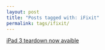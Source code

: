 ```yaml
---
layout: post
title: "Posts tagged with: iFixit"
permalink: tags/ifixit/
---
```

[iPad 3 teardown now avaible](/2012/03/ipad-3-teardown-now-avaible)
